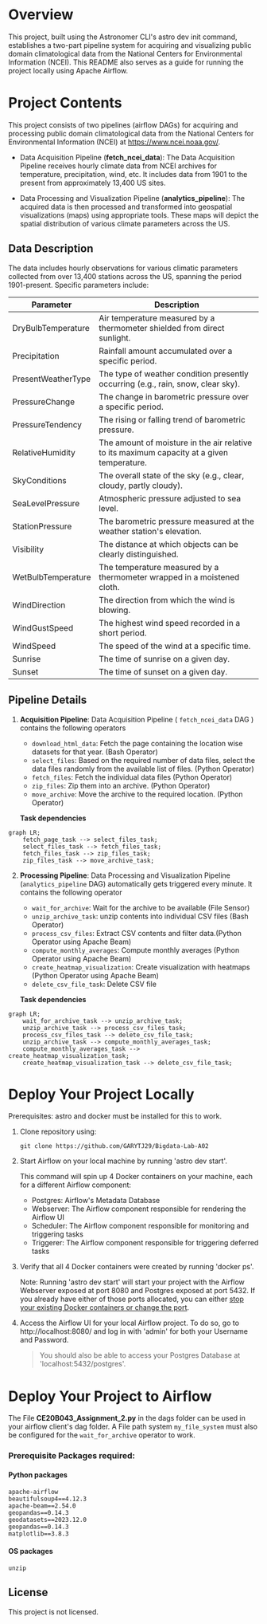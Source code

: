 Overview
========

This project, built using the Astronomer CLI's astro dev init command, establishes a two-part pipeline system for acquiring and visualizing public domain climatological data from the National Centers for Environmental Information (NCEI). This README also serves as a guide for running the project locally using Apache Airflow.

Project Contents
================

This project consists of two pipelines (airflow DAGs) for acquiring and processing public domain climatological data from the National Centers for Environmental Information (NCEI) at https://www.ncei.noaa.gov/.

- Data Acquisition Pipeline (**fetch_ncei_data**): The Data Acquisition Pipeline receives hourly climate data from NCEI archives for temperature, precipitation, wind, etc. It includes data from 1901 to the present from approximately 13,400 US sites.

- Data Processing and Visualization Pipeline (**analytics_pipeline**): The acquired data is then processed and transformed into geospatial visualizations (maps) using appropriate tools. These maps will depict the spatial distribution of various climate parameters across the US.

## Data Description

The data includes hourly observations for various climatic parameters collected from over 13,400 stations across the US, spanning the period 1901-present. Specific parameters include:

| Parameter | Description |
|---|---|
| DryBulbTemperature | Air temperature measured by a thermometer shielded from direct sunlight. |
| Precipitation | Rainfall amount accumulated over a specific period. |
| PresentWeatherType | The type of weather condition presently occurring (e.g., rain, snow, clear sky). |
| PressureChange | The change in barometric pressure over a specific period. |
| PressureTendency | The rising or falling trend of barometric pressure. |
| RelativeHumidity | The amount of moisture in the air relative to its maximum capacity at a given temperature. |
| SkyConditions | The overall state of the sky (e.g., clear, cloudy, partly cloudy). |
| SeaLevelPressure | Atmospheric pressure adjusted to sea level. |
| StationPressure | The barometric pressure measured at the weather station's elevation. |
| Visibility | The distance at which objects can be clearly distinguished. |
| WetBulbTemperature | The temperature measured by a thermometer wrapped in a moistened cloth. |
| WindDirection | The direction from which the wind is blowing. |
| WindGustSpeed | The highest wind speed recorded in a short period. |
| WindSpeed | The speed of the wind at a specific time. |
| Sunrise | The time of sunrise on a given day. |
| Sunset | The time of sunset on a given day. |

## Pipeline Details

1. **Acquisition Pipeline**: 
Data Acquisition Pipeline ( `fetch_ncei_data` DAG ) contains the following operators
    - `download_html_data`: Fetch the page containing the location wise datasets for that year. (Bash Operator) 
    -  `select_files`: Based on the required number of data files, select the data files randomly from the available list of files. (Python Operator)
    -  `fetch_files`: Fetch the individual data files (Python Operator)
    -  `zip_files`: Zip them into an archive. (Python Operator)
    -  `move_archive`: Move the archive to the required location. (Python Operator)
    
    **Task dependencies**
```mermaid
graph LR;
    fetch_page_task --> select_files_task;
    select_files_task --> fetch_files_task;
    fetch_files_task --> zip_files_task;
    zip_files_task --> move_archive_task;
```
2. **Processing Pipeline**: 
   Data Processing and Visualization Pipeline (`analytics_pipeline` DAG) automatically gets triggered every minute. It contains the following operator
    - `wait_for_archive`: Wait for the archive to be available (File Sensor)
    - `unzip_archive_task`: unzip contents into individual CSV files (Bash Operator)
    - `process_csv_files`: Extract CSV contents and filter data.(Python Operator using Apache Beam)
    - `compute_monthly_averages`: Compute monthly averages (Python Operator using Apache Beam)
    - `create_heatmap_visualization`: Create visualization with heatmaps (Python Operator using Apache Beam)
    - `delete_csv_file_task`: Delete CSV file

   **Task dependencies**
```mermaid
graph LR;
    wait_for_archive_task --> unzip_archive_task;
    unzip_archive_task --> process_csv_files_task;
    process_csv_files_task --> delete_csv_file_task;
    unzip_archive_task --> compute_monthly_averages_task;
    compute_monthly_averages_task --> create_heatmap_visualization_task;
    create_heatmap_visualization_task --> delete_csv_file_task;
```
Deploy Your Project Locally
===========================
Prerequisites: astro and docker must be installed for this to work. 
1. Clone repository using:
    ```
    git clone https://github.com/GARYTJ29/Bigdata-Lab-A02
    ```

2. Start Airflow on your local machine by running 'astro dev start'.

    This command will spin up 4 Docker containers on your machine, each for a different Airflow component:
    - Postgres: Airflow's Metadata Database
    - Webserver: The Airflow component responsible for rendering the Airflow UI
    - Scheduler: The Airflow component responsible for monitoring and triggering tasks
    - Triggerer: The Airflow component responsible for triggering deferred tasks

3. Verify that all 4 Docker containers were created by running 'docker ps'.

    Note: Running 'astro dev start' will start your project with the Airflow Webserver exposed at port 8080 and Postgres exposed at port 5432. If you already have either of those ports allocated, you can either [stop your existing Docker containers or change the port](https://docs.astronomer.io/astro/test-and-troubleshoot-locally#ports-are-not-available).

4. Access the Airflow UI for your local Airflow project. To do so, go to http://localhost:8080/ and log in with 'admin' for both your Username and Password.

    >You should also be able to access your Postgres Database at 'localhost:5432/postgres'.

Deploy Your Project to Airflow
=================================

The File **CE20B043_Assignment_2.py** in the dags folder can be used in your airflow client's dag folder.
 A File path system `my_file_system` must also be configured for the `wait_for_archive` operator to work.
### Prerequisite Packages required:
#### Python packages
```
apache-airflow
beautifulsoup4==4.12.3
apache-beam==2.54.0
geopandas==0.14.3
geodatasets==2023.12.0
geopandas==0.14.3
matplotlib==3.8.3
```
#### OS packages
```
unzip
```

## License

This project is not licensed.

